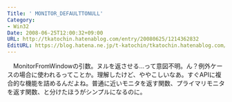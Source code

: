 ```yaml
---
Title: ' MONITOR_DEFAULTTONULL'
Category:
- Win32
Date: 2008-06-25T12:00:32+09:00
URL: http://tkatochin.hatenablog.com/entry/20080625/1214362832
EditURL: https://blog.hatena.ne.jp/t-katochin/tkatochin.hatenablog.com/atom/entry/6653586347154754670
---
```


　MonitorFromWindowの引数。ヌルを返させる…って意図不明。ん？例外ケースの場合に使われるってことか。理解したけど、ややこしいなあ。すぐAPIに複合的な機能を詰めるんだよね。普通に近いモニタを返す関数、プライマリモニタを返す関数、と分けたほうがシンプルになるのに。
